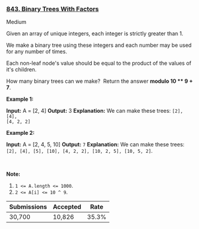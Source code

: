 ### [843. Binary Trees With Factors](https://leetcode.com/problems/binary-trees-with-factors/)

Medium

Given an array of unique integers, each integer is strictly greater than 1.

We make a binary tree using these integers and each number may be used for any number of times.

Each non-leaf node's value should be equal to the product of the values of it's children.

How many binary trees can we make?  Return the answer __modulo 10 \*\* 9 + 7__.

__Example 1:__

<strong>Input:</strong> A = [2, 4]
    <strong>Output:</strong> 3
    <strong>Explanation:</strong> We can make these trees: <code>[2], [4], [4, 2, 2]</code>

__Example 2:__

<strong>Input:</strong> A = [2, 4, 5, 10]
    <strong>Output:</strong> <code>7</code>
<strong>Explanation:</strong> We can make these trees: <code>[2], [4], [5], [10], [4, 2, 2], [10, 2, 5], [10, 5, 2]</code>.

 

__Note:__

1.   `` 1 <= A.length <= 1000 ``.
2.   `` 2 <= A[i] <= 10 ^ 9 ``.

| Submissions    | Accepted     | Rate   |
| -------------- | ------------ | ------ |
| 30,700 | 10,826 | 35.3% |